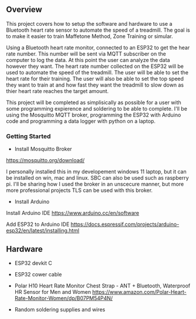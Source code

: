 ## Overview

This project covers how to setup the software and hardware to use a Bluetooth heart rate sensor to automate the speed of
a treadmill. The goal is to make it easier to train Maffetone Method, Zone Training or simular. 

Using a Bluetooth heart rate monitor, connected to an ESP32 to get the hear rate number. This number will be sent via MQTT
subscriber on the computer to log the data. At this point the user can analyze the data however they want. The heart rate number
collected on the ESP32 will be used to automate the speed of the treadmill. The user will be able to set the heart rate for their
training. The user will also be able to set the top speed they want to train at and how fast they want the treadmill to slow down
as thier heart rate reaches the target amount. 

This project will be completed as simplisically as possible for a user with some programming expierence and soldering to be
able to complete. I'll be using the Mosquitto MQTT broker, programming the ESP32 with Arduino code and programming a data logger
with python on a laptop. 

### Getting Started

- Install Mosquitto Broker

https://mosquitto.org/download/

I personally installed this in my developement windows 11 laptop, but it can be installed on win, mac and linux. SBC can 
also be used such as raspberry pi. I'll be sharing how I used the broker in an unscecure manner, but more more professional 
projects TLS can be used with this broker. 

- Install Arduino  

Install Arduino IDE 
https://www.arduino.cc/en/software

Add ESP32 to Arduino IDE 
https://docs.espressif.com/projects/arduino-esp32/en/latest/installing.html


## Hardware 

- ESP32 devkit C

- ESP32 cower cable

- Polar H10 Heart Rate Monitor Chest Strap - ANT + Bluetooth, Waterproof HR Sensor for Men and Women 
https://www.amazon.com/Polar-Heart-Rate-Monitor-Women/dp/B07PM54P4N/

- Random soldering supplies and wires

